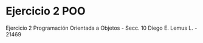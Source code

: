 # Ejercicio 2 POO
 Ejercicio 2
 Programación Orientada a Objetos - Secc. 10
 Diego E. Lemus L. - 21469
